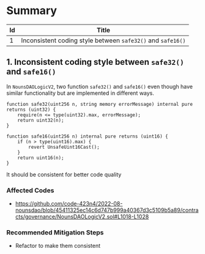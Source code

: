 # Summary

| Id | Title |
| -- | ----- |
| 1 | Inconsistent coding style between `safe32()` and `safe16()` |

## 1. Inconsistent coding style between `safe32()` and `safe16()`

In `NounsDAOLogicV2`, two function `safe32()` and `safe16()` even though have similar functionality but are implemented in different ways. 

```solidity
function safe32(uint256 n, string memory errorMessage) internal pure returns (uint32) {
    require(n <= type(uint32).max, errorMessage);
    return uint32(n);
}

function safe16(uint256 n) internal pure returns (uint16) {
    if (n > type(uint16).max) {
        revert UnsafeUint16Cast();
    }
    return uint16(n);
}
```
It should be consistent for better code quality

### Affected Codes

- https://github.com/code-423n4/2022-08-nounsdao/blob/45411325ec14c6d747b999a40367d3c5109b5a89/contracts/governance/NounsDAOLogicV2.sol#L1018-L1028

### Recommended Mitigation Steps

- Refactor to make them consistent


